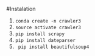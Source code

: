 
#Instalation
1. `conda create -n crawler3`
2. `source activate crawler3`
3. `pip install scrapy`
3. `pip install dateparser`
4. ` pip install beautifulsoup4`